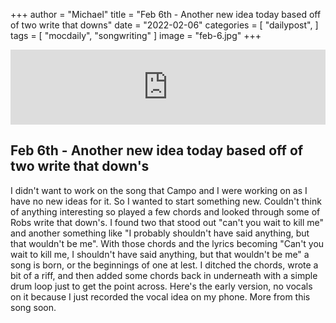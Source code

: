 +++
author = "Michael"
title = "Feb 6th - Another new idea today based off of two write that downs"
date = "2022-02-06"
categories = [
  "dailypost",
]
tags = [
  "mocdaily",
  "songwriting"
]
image = "feb-6.jpg"
+++

<iframe style="border: 0; width: 100%; height: 120px;" src="https://bandcamp.com/EmbeddedPlayer/album=535037396/size=large/bgcol=ffffff/linkcol=0687f5/tracklist=false/artwork=small/track=817193324/transparent=true/" seamless><a href="https://michaeloc.bandcamp.com/album/mocdaily-music-in-progress">#mocdaily - music in progress by Michael O&#39;Connell</a></iframe>

## Feb 6th - Another new idea today based off of two write that down's 
I didn't want to work on the song that Campo and I were working on as I have no new ideas for it. So I wanted to start something new. Couldn't think of anything interesting so played a few chords and looked through some of Robs write that down's. I found two that stood out "can't you wait to kill me" and another something like "I probably shouldn't have said anything, but that wouldn't be me". With those chords and the lyrics becoming "Can't you wait to kill me, I shouldn't have said anything, but that wouldn't be me" a song is born, or the beginnings of one at lest. I ditched the chords, wrote a bit of a riff, and then added some chords back in underneath with a simple drum loop just to get the point across. Here's the early version, no vocals on it because I just recorded the vocal idea on my phone. More from this song soon. 
